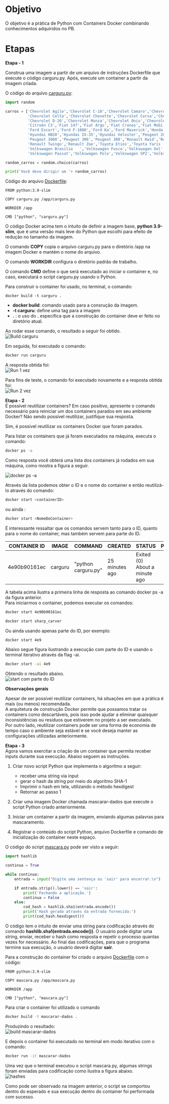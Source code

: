 # Objetivo  
O objetivo é a prática de Python com Containers Docker combinando conhecimentos adquiridos no PB.

# Etapas


**Etapa - 1**

Construa uma imagem a partir de um arquivo de instruções Dockerfile que execute o código carguru.py. Após, execute um container a partir da imagem criada. 

O código do arquivo [carguru.py](../Desafio/etapa-1/carguru.py):  
```python
import random

carros = ['Chevrolet Agile','Chevrolet C-10','Chevrolet Camaro','Chevrolet Caravan',
          'Chevrolet Celta','Chevrolet Chevette','Chevrolet Corsa','Chevrolet Covalt',
          'Chevrolet D-20','Chevrolet Monza','Chevrolet Onix','Chevrolet Opala','Chevrolet Veraneio',
          'Citroën C3','Fiat 147','Fiat Argo','Fiat Cronos','Fiat Mobi','Fiat Panorama','Ford Corcel',
          'Ford Escort','Ford F-1000','Ford Ka','Ford Maverick','Honda City','Honda Fit','Hyundai Azera',
          'Hyundai HB20','Hyundai IX-35','Hyundai Veloster','Peugeot 2008','Peugeot 206','Peugeot 208',
          'Peugeot 3008','Peugeot 306','Peugeot 308','Renault Kwid','Renault Logan','Renault Sandero',
          'Renault Twingo','Renault Zoe','Toyota Etios','Toyota Yaris ','Volkswagen Apolo','Volkswagen Bora',
          'Volkswagen Brasilia   ','Volkswagen Fusca','Volkswagen Gol','Volkswagen Kombi','Volkswagen Parati',
          'Volkswagen Passat','Volkswagen Polo','Volkswagen SP2','Volkswagen Santana','Volkswagen Voyage','Volkswagen up!']

random_carros = random.choice(carros)

print('Você deve dirigir um '+ random_carros)
```

Código do arquivo [Dockerfile](../Desafio/etapa-1/Dockerfile):
```Docker
FROM python:3.9-slim 

COPY carguru.py /app/carguru.py

WORKDIR /app 

CMD ["python", "carguru.py"]
```
O código Docker acima tem o intuito de definir a imagem base, **python 3.9-slim**, que é uma versão mais leve do Python que escolhi para efeito de redução no tamanho da imagem.  

O comando **COPY** copia o arquivo carguru.py para o diretório /app na imagem Docker e mantém o nome do arquivo.  

O comando **WORKDIR** configura o diretório padrão de trabalho.  

O comando **CMD** define o que será executado ao iniciar o container e, no caso, executará o script carguru.py usando o Python.  

Para construir o container foi usado, no terminal, o comando:
```
docker build -t carguru .
```
- **docker build**: comando usado para a consrução da imagem.  
- **-t carguru**: define uma tag para a imagem  
- **.** : o uso do **.** especifica que a construção do container deve er feito no diretório atual.   

Ao rodar esse comando, o resultado a seguir foi obtido.  
![Build carguru](../Evidencias/build_carguru.png)  

Em seguida, foi executado o comando:  
```bash 
docker run carguru
```
A resposta obtida foi:  
![Run 1 vez](../Evidencias/run_carguru.png)

Para fins de teste, o comando foi executado novamente e a resposta obtida foi:  
![Run 2 vez](../Evidencias/run_carguru2.png)  

**Etapa - 2**  
É possível reutilizar containers? Em caso positivo, apresente o comando necessário para reiniciar um dos containers parados em seu ambiente Docker? Não sendo possível reutilizar, justifique sua resposta. 

Sim, é possivel reutilizar os containers Docker que foram parados.  

Para listar os containers que já foram executados na máquina, executa o comando: 

```bash
docker ps -a
```
Como resposta você obterá uma lista dos containers já rodados em sua máquina, como mostra a figura a seguir.

![docker ps -a ](../Evidencias/dockerps-a_carguru.png)

Através da lista podemos obter o ID e o nome do container e então reutilizá-lo através do comando:

```bash
docker start <containerID>
```
ou ainda :
```bash
docker start <NomeDoContainer>
```  

É interessante ressaltar que os comandos servem tanto para o ID, quanto para o nome do container, mas também servem para parte do ID.

| **CONTAINER ID**   | **IMAGE**     | **COMMAND**               | **CREATED**          | **STATUS**                       | **PORTS** | **NAMES**         |
|----------------|-----------|-----------------------|------------------|------------------------------ |-------|---------------|
| 4e90b90161ec   | carguru   | "python carguru.py"   | 25 minutes ago   | Exited (0) About a minute ago |       | sharp_carver  |  

A tabela acima ilustra a primeira linha de resposta ao comando docker ps -a da figura anterior.  
Para iniciarmos o container, podemos executar os comandos:
```bash
docker start 4e90b90161ec
```
```bash
docker start sharp_carver
```

Ou ainda usando apenas parte do ID, por exemplo:
```bash
docker start 4e9
```

Abaixo segue figura ilustrando a execução com parte do ID e usando o terminal iterativo através da flag -ai.

```bash
docker start -ai 4e9
```
Obtendo o resultado abaixo.  
![start com parte do ID](../Evidencias/start_parte_ID.png)


**Observações gerais**  

Apesar de ser possível reutilizar containers, há situações em que a prática é mais (ou menos) recomendada.  
A arquitetura de construção Docker permite que possamos tratar os containers como descartáveis, pois isso pode ajudar a eliminar quaisquer inconsistências ou resíduos que estiverem no projeto a ser executado.  
Por outro lado, reutilizar containers pode ser uma forma de economia de tempo caso o ambiente seja estável e se você deseja manter as configurações utilizadas anteriormente.  

**Etapa - 3**  
Agora vamos exercitar a criação de um container que permita receber inputs durante sua execução.
Abaixo seguem as instruções.
		
1. Criar novo script Python que implementa o algorítmo a seguir:
    - receber uma string via input 
    - gerar o hash da string por meio do algorítmo SHA-1
    - Imprimir o hash em tela, utilizando o método hexdigest 
    - Retornar ao passo 1
    
2. Criar uma imagem Docker chamada mascarar-dados que execute o script Python criado anteriormente.

3. Iniciar um container a partir da imagem, enviando algumas palavras para mascaramento.

4. Registrar o conteúdo do script Python, arquivo Dockerfile e comando de inicialização do container neste espaço.  

O código do script [mascara.py](../Desafio/etapa-3/mascara.py) pode ser visto a seguir:
```python 
import hashlib

continua = True 

while continua:
    entrada = input("Digite uma sentença ou 'sair' para encerrar.\n")

    if entrada.strip().lower() == 'sair':
        print('Fechando a aplicação.')
        continua = False
    else:
        cod_hash = hashlib.sha1(entrada.encode())
        print('Hash gerado através da entrada fornecida:')
        print(cod_hash.hexdigest())
```  
O código tem o intuito de enviar uma string para codificação através do comando **hashlib.sha1(entrada.encode())**. O usuário pode digitar uma string, enviar, receber o hash como resposta e repetir o processo quantas vezes for necessário. Ao final das codificações, para que o programa termine sua execução, o usuário deverá digitar **sair**.  

Para a construção do container foi criado o arquivo [Dockerfile](../Desafio/etapa-3/Dockerfile) com o código:  
```docker
FROM python:3.9-slim 

COPY mascara.py /app/mascara.py 

WORKDIR /app

CMD ["python", "mascara.py"]
```  

Para criar o container foi utilizado o comando  
```bash
docker build -t mascarar-dados .
```
Produzindo o resultado:  
![build mascarar-dados](../Evidencias/build_mascararDados.png)  

E depois o container foi executado no terminal em modo iterativo com o comando:  
```bash
docker run -it mascarar-dados
```  
Uma vez que o terminal executou o script mascara.py, algumas strings foram enviadas para codificação como ilustra a figura abaixo.  
![hashes](../Evidencias/hashes_teste.png)  

Como pode ser observado na imagem anterior, o script se comportou dentro do esperado e sua execução dentro do container foi performada com sucesso.  


